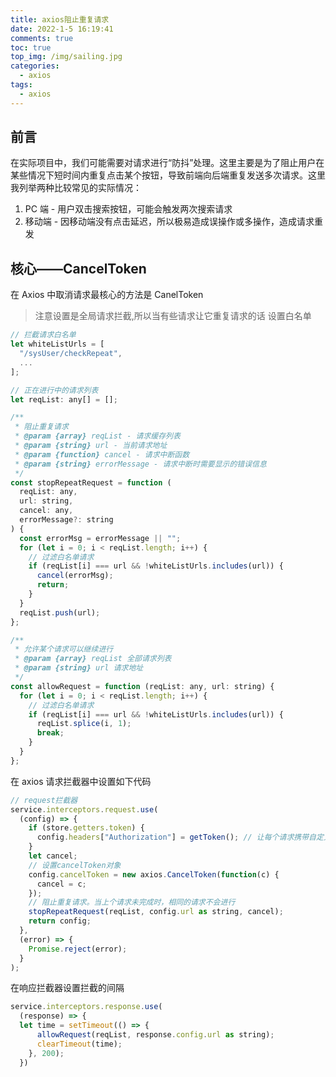 ```yaml
---
title: axios阻止重复请求
date: 2022-1-5 16:19:41
comments: true
toc: true
top_img: /img/sailing.jpg
categories:
  - axios
tags:
  - axios
---
```


## 前言

在实际项目中，我们可能需要对请求进行“防抖”处理。这里主要是为了阻止用户在某些情况下短时间内重复点击某个按钮，导致前端向后端重复发送多次请求。这里我列举两种比较常见的实际情况：

1. PC 端 - 用户双击搜索按钮，可能会触发两次搜索请求
2. 移动端 - 因移动端没有点击延迟，所以极易造成误操作或多操作，造成请求重发

## 核心——CancelToken

在 Axios 中取消请求最核心的方法是 CanelToken

> 注意设置是全局请求拦截,所以当有些请求让它重复请求的话 设置白名单

```js
// 拦截请求白名单
let whiteListUrls = [
  "/sysUser/checkRepeat",
  ...
];
```

```js
// 正在进行中的请求列表
let reqList: any[] = [];

/**
 * 阻止重复请求
 * @param {array} reqList - 请求缓存列表
 * @param {string} url - 当前请求地址
 * @param {function} cancel - 请求中断函数
 * @param {string} errorMessage - 请求中断时需要显示的错误信息
 */
const stopRepeatRequest = function (
  reqList: any,
  url: string,
  cancel: any,
  errorMessage?: string
) {
  const errorMsg = errorMessage || "";
  for (let i = 0; i < reqList.length; i++) {
    // 过滤白名单请求
    if (reqList[i] === url && !whiteListUrls.includes(url)) {
      cancel(errorMsg);
      return;
    }
  }
  reqList.push(url);
};

/**
 * 允许某个请求可以继续进行
 * @param {array} reqList 全部请求列表
 * @param {string} url 请求地址
 */
const allowRequest = function (reqList: any, url: string) {
  for (let i = 0; i < reqList.length; i++) {
    // 过滤白名单请求
    if (reqList[i] === url && !whiteListUrls.includes(url)) {
      reqList.splice(i, 1);
      break;
    }
  }
};
```

在 axios 请求拦截器中设置如下代码

```js
// request拦截器
service.interceptors.request.use(
  (config) => {
    if (store.getters.token) {
      config.headers["Authorization"] = getToken(); // 让每个请求携带自定义token 请根据实际情况自行修改 Accept
    }
    let cancel;
    // 设置cancelToken对象
    config.cancelToken = new axios.CancelToken(function(c) {
      cancel = c;
    });
    // 阻止重复请求。当上个请求未完成时，相同的请求不会进行
    stopRepeatRequest(reqList, config.url as string, cancel);
    return config;
  },
  (error) => {
    Promise.reject(error);
  }
);
```

在响应拦截器设置拦截的间隔

```js
service.interceptors.response.use(
  (response) => {
  let time = setTimeout(() => {
      allowRequest(reqList, response.config.url as string);
      clearTimeout(time);
    }, 200);
  })
```
